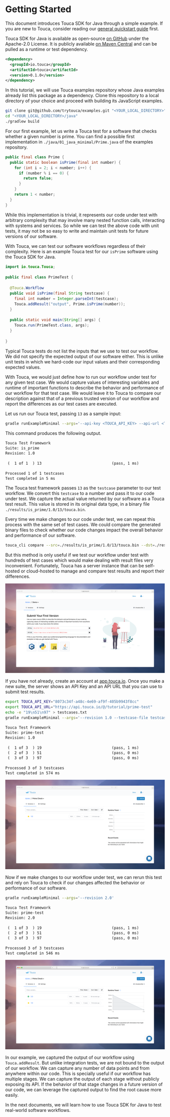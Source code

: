 # Getting Started

This document introduces Touca SDK for Java through a simple example. If you are
new to Touca, consider reading our
[general quickstart guide](../../basics/quickstart.md) first.

Touca SDK for Java is available as open-source
[on GitHub](https://github.com/trytouca/touca-java) under the Apache-2.0
License. It is publicly available
[on Maven Central](https://search.maven.org/artifact/io.touca/touca) and can be
pulled as a runtime or test dependency.

```xml
<dependency>
  <groupId>io.touca</groupId>
  <artifactId>touca</artifactId>
  <version>0.1.0</version>
</dependency>
```

In this tutorial, we will use Touca examples repository whose Java examples
already list this package as a dependency. Clone this repository to a local
directory of your choice and proceed with building its JavaScript examples.

```bash
git clone git@github.com/trytouca/examples.git "<YOUR_LOCAL_DIRECTORY>"
cd "<YOUR_LOCAL_DIRECTORY>/java"
./gradlew build
```

For our first example, let us write a Touca test for a software that checks
whether a given number is prime. You can find a possible first implementation in
`./java/01_java_minimal/Prime.java` of the examples repository.

```java
public final class Prime {
  public static boolean isPrime(final int number) {
    for (int i = 2; i < number; i++) {
      if (number % i == 0) {
        return false;
      }
    }
    return 1 < number;
  }
}
```

While this implementation is trivial, it represents our code under test with
arbitrary complexity that may involve many nested function calls, interacting
with systems and services. So while we can test the above code with unit tests,
it may not be so easy to write and maintain unit tests for future versions of
our software.

With Touca, we can test our software workflows regardless of their complexity.
Here is an example Touca test for our `isPrime` software using the Touca SDK for
Java.

```java
import io.touca.Touca;

public final class PrimeTest {

  @Touca.Workflow
  public void isPrime(final String testcase) {
    final int number = Integer.parseInt(testcase);
    Touca.addResult("output", Prime.isPrime(number));
  }

  public static void main(String[] args) {
    Touca.run(PrimeTest.class, args);
  }

}
```

Typical Touca tests do not list the inputs that we use to test our workflow. We
did not specify the expected output of our software either. This is unlike unit
tests in which we hard-code our input values and their corresponding expected
values.

With Touca, we would just define how to run our workflow under test for any
given test case. We would capture values of interesting variables and runtime of
important functions to describe the behavior and performance of our workflow for
that test case. We would leave it to Touca to compare our description against
that of a previous trusted version of our workflow and report the differences as
our test cases are executed.

Let us run our Touca test, passing `13` as a sample input:

```bash
gradle runExampleMinimal --args='--api-key <TOUCA_API_KEY> --api-url <TOUCA_API_URL> --revision 1.0 --testcase 13'
```

This command produces the following output.

```text
Touca Test Framework
Suite: is_prime
Revision: 1.0

 (  1 of 1  ) 13                               (pass, 1 ms)

Processed 1 of 1 testcases
Test completed in 5 ms
```

The Touca test framework passes `13` as the `testcase` parameter to our test
workflow. We convert this `testcase` to a number and pass it to our code under
test. We capture the actual value returned by our software as a Touca test
result. This value is stored in its original data type, in a binary file
`./results/is_prime/1.0/13/touca.bin`.

Every time we make changes to our code under test, we can repeat this process
with the same set of test cases. We could compare the generated binary files to
check whether our code changes impact the overall behavior and performance of
our software.

```bash
touca_cli compare --src=./results/is_prime/1.0/13/touca.bin --dst=./results/is_prime/1.0/13/touca.bin
```

But this method is only useful if we test our workflow under test with hundreds
of test cases which would make dealing with result files very inconvenient.
Fortunately, Touca has a server instance that can be self-hosted or cloud-hosted
to manage and compare test results and report their differences.

![You will need API Key and API URL to submit test results.](../../.gitbook/assets/touca-submit-first-version.png)

If you have not already, create an account at
[app.touca.io](https://app.touca.io). Once you make a new suite, the server
shows an API Key and an API URL that you can use to submit test results.

```bash
export TOUCA_API_KEY="8073c34f-a48c-4e69-af9f-405b9943f8cc"
export TOUCA_API_URL="https://api.touca.io/@/tutorial/prime-test"
echo -e "19\n51\n97" > testcases.txt
gradle runExampleMinimal --args='--revision 1.0 --testcase-file testcases.txt'
```

```text
Touca Test Framework
Suite: prime-test
Revision: 1.0

 (  1 of 3  ) 19                               (pass, 1 ms)
 (  2 of 3  ) 51                               (pass, 0 ms)
 (  3 of 3  ) 97                               (pass, 0 ms)

Processed 3 of 3 testcases
Test completed in 574 ms
```

![Touca server after submitting results for v1.0](../../.gitbook/assets/touca-sdk-quickstart-1.png)

Now if we make changes to our workflow under test, we can rerun this test and
rely on Touca to check if our changes affected the behavior or performance of
our software.

```bash
gradle runExampleMinimal --args='--revision 2.0'
```

```text
Touca Test Framework
Suite: prime-test
Revision: 2.0

 (  1 of 3  ) 19                               (pass, 1 ms)
 (  2 of 3  ) 51                               (pass, 0 ms)
 (  3 of 3  ) 97                               (pass, 0 ms)

Processed 3 of 3 testcases
Test completed in 546 ms
```

![Touca server after submitting results for v2.0](../../.gitbook/assets/touca-sdk-quickstart-2.png)

In our example, we captured the output of our workflow using `Touca.addResult`.
But unlike integration tests, we are not bound to the output of our workflow. We
can capture any number of data points and from anywhere within our code. This is
specially useful if our workflow has multiple stages. We can capture the output
of each stage without publicly exposing its API. If the behavior of that stage
changes in a future version of our code, we can leverage the captured output to
find the root cause more easily.

In the next documents, we will learn how to use Touca SDK for Java to test
real-world software workflows.
